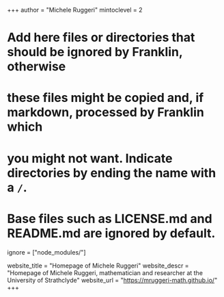 <!--
Add here global page variables to use throughout your website.
-->
+++
author = "Michele Ruggeri"
mintoclevel = 2

# Add here files or directories that should be ignored by Franklin, otherwise
# these files might be copied and, if markdown, processed by Franklin which
# you might not want. Indicate directories by ending the name with a `/`.
# Base files such as LICENSE.md and README.md are ignored by default.
ignore = ["node_modules/"]

website_title = "Homepage of Michele Ruggeri"
website_descr = "Homepage of Michele Ruggeri, mathematician and researcher at the University of Strathclyde"
website_url   = "https://mruggeri-math.github.io/"
+++
